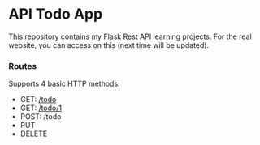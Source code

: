 # API Todo App
This repository contains my Flask Rest API learning projects. For the real website, you can access on this (next time will be updated).


### Routes
Supports 4 basic HTTP methods:
- GET: [/todo](https://apitodoapp.herokuapp.com/todo)
- GET: [/todo/1](https://apitodoapp.herokuapp.com/todo/1)
- POST: /todo
- PUT
- DELETE